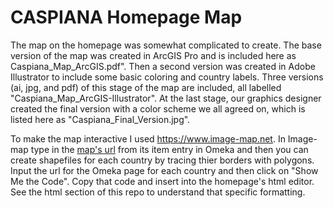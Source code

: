 # CASPIANA Homepage Map
The map on the homepage was somewhat complicated to create. The base version of the map was created in ArcGIS Pro and is included here as Caspiana_Map_ArcGIS.pdf". Then a second version was created in Adobe Illustrator to include some basic coloring and country labels. Three versions (ai, jpg, and pdf) of this stage of the map are included, all labelled "Caspiana_Map_ArcGIS-Illustrator". At the last stage, our graphics designer created the final version with a color scheme we all agreed on, which is listed here as "Caspiana_Final_Version.jpg". 

To make the map interactive I used https://www.image-map.net. In Image-map type in the [map's url](https://s3.amazonaws.com/atg-prod-oaas-files/caspiana/original/e47a33a49d4272de783795ac2935fac8.jpg) from its item entry in Omeka and then you can create shapefiles for each country by tracing thier borders with polygons. Input the url for the Omeka page for each country and then click on "Show Me the Code". Copy that code and insert into the homepage's html editor. See the html section of this repo to understand that specific formatting. 
